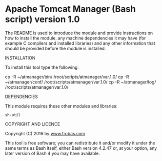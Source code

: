 Apache Tomcat Manager (Bash script) version 1.0
================================================================================

The README is used to introduce the module and provide instructions on
how to install the module, any machine dependencies it may have (for
example C compilers and installed libraries) and any other information
that should be provided before the module is installed.

INSTALLATION

To install this tool type the following:

   cp -R ~/atmanager/bin/   /root/scripts/atmanager/var.1.0/
   cp -R ~/atmanager/conf/  /root/scripts/atmanager/var.1.0/
   cp -R ~/atmanager/log/   /root/scripts/atmanager/var.1.0/

DEPENDENCIES

This module requires these other modules and libraries:

  	sh-util

COPYRIGHT AND LICENCE

Copyright (C) 2016 by www.frobas.com

This tool is free software; you can redistribute it and/or modify
it under the same terms as Bash itself, either Bash version 4.2.47 or,
at your option, any later version of Bash 4 you may have available.

